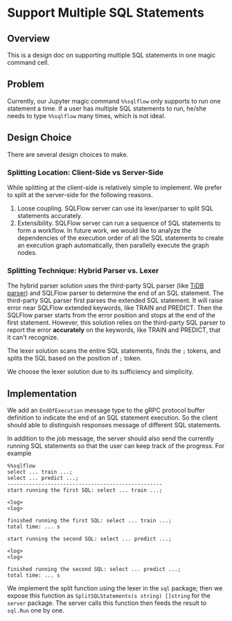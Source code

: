 # Support Multiple SQL Statements

## Overview

This is a design doc on supporting multiple SQL statements in one magic command cell.

## Problem

Currently, our Jupyter magic command `%%sqlflow` only supports to run one statement a time. If a user has multiple SQL statements to run, he/she needs to type `%%sqlflow` many times, which is not ideal.

## Design Choice

There are several design choices to make.

### Splitting Location: Client-Side vs Server-Side

While splitting at the client-side is relatively simple to implement. We prefer to split at the server-side for the following reasons.
1. Loose coupling. SQLFlow server can use its lexer/parser to split SQL statements accurately. 
1. Extensibility. SQLFlow server can run a sequence of SQL statements to form a workflow. In future work, we would like to analyze the dependencies of the execution order of all the SQL statements to create an execution graph automatically, then parallelly execute the graph nodes.

### Splitting Technique: Hybrid Parser vs. Lexer

The hybrid parser solution uses the third-party SQL parser (like [TiDB parser](https://github.com/pingcap/parser/blob/master/parser.y)) and SQLFlow parser to determine the end of an SQL statement. The third-party SQL parser first parses the extended SQL statement. It will raise error near SQLFlow extended keywords, like TRAIN and PREDICT. Then the SQLFlow parser starts from the error position and stops at the end of the first statement. However, this solution relies on the third-party SQL parser to report the error **accurately** on the keywords, like TRAIN and PREDICT, that it can't recognize.

The lexer solution scans the entire SQL statements, finds the `;` tokens, and splits the SQL based on the position of  `;` token.

We choose the lexer solution due to its sufficiency and simplicity.

## Implementation

We add an `EndOfExecution` message type to the gRPC protocol buffer definition to indicate the end of an SQL statement execution. So the client should able to distinguish responses message of different SQL statements.

In addition to the job message, the server should also send the currently running SQL statements so that the user can keep track of the progress. For example

```
%%sqlflow
select ... train ...;
select ... predict ...;
--------------------------------------------------
start running the first SQL: select ... train ...;

<log>
<log>

finished running the first SQL: select ... train ...;
total time: ... s

start running the second SQL: select ... predict ...;

<log>
<log>

finished running the second SQL: select ... predict ...;
total time: ... s
```

We implement the split function using the lexer in the `sql` package; then we expose this function as `SplitSQLStatements(s string) []string` for the `server` package. The server calls this function then feeds the result to `sql.Run` one by one.
